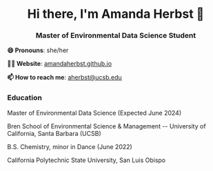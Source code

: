 <h1 align="center">Hi there, I'm Amanda Herbst 👋</h1>

<h3 align="center">Master of Environmental Data Science Student</h3> 

**😄 Pronouns**: she/her

**👩‍💻 Website**: [amandaherbst.github.io](https://amandaherbst.github.io/)

**📫 How to reach me**: aherbst@ucsb.edu
  
### Education
Master of Environmental Data Science (Expected June 2024)

Bren School of Environmental Science & Management -- University of California, Santa Barbara (UCSB)


B.S. Chemistry, minor in Dance (June 2022)

California Polytechnic State University, San Luis Obispo
<!--
**amandaherbst/amandaherbst** is a ✨ _special_ ✨ repository because its `README.md` (this file) appears on your GitHub profile.

Here are some ideas to get you started:

- 🔭 I’m currently working on ...
- 🌱 I’m currently learning ...
- 👯 I’m looking to collaborate on ...
- 🤔 I’m looking for help with ...
- 💬 Ask me about ...
- 📫 How to reach me: ...
- 😄 Pronouns: ...
- ⚡ Fun fact: ...
-->
